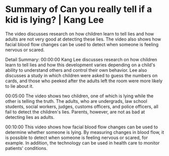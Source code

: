 # Summary of Can you really tell if a kid is lying? | Kang Lee

The video discusses research on how children learn to tell lies and how adults are not very good at detecting these lies. The video also shows how facial blood flow changes can be used to detect when someone is feeling nervous or scared.

Detail Summary: 
00:00:00
Kang Lee discusses research on how children learn to tell lies and how this development varies depending on a child's ability to understand others and control their own behavior. Lee also discusses a study in which children were asked to guess the numbers on cards, and those who peeked after the adults left the room were more likely to lie about it.

00:05:00
The video shows two children, one of which is lying while the other is telling the truth. The adults, who are undergrads, law school students, social workers, judges, customs officers, and police officers, all fail to detect the children's lies. Parents, however, are not as bad at detecting lies as adults.

00:10:00
This video shows how facial blood flow changes can be used to determine whether someone is lying. By measuring changes in blood flow, it is possible to detect when someone is feeling nervous or scared, for example. In addition, the technology can be used in health care to monitor patients' conditions.

